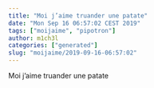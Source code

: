 ```yaml
---
title: "Moi j’aime truander une patate"
date: "Mon Sep 16 06:57:02 CEST 2019"
tags: ["moijaime", "pipotron"]
author: m1ch3l
categories: ["generated"]
slug: "moijaime/2019-09-16-06:57:02"
---
```


Moi j’aime truander une patate
